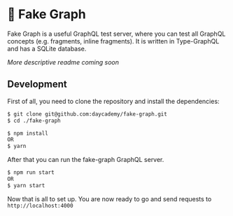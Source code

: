 # 🔨 Fake Graph

Fake Graph is a useful GraphQL test server, where you can test all GraphQL concepts (e.g. fragments, inline fragments). It is written in Type-GraphQL and has a SQLite database.

_More descriptive readme coming soon_

## Development

First of all, you need to clone the repository and install the dependencies:

```sh
$ git clone git@github.com:daycademy/fake-graph.git
$ cd ./fake-graph

$ npm install
OR
$ yarn
```

After that you can run the fake-graph GraphQL server.

```sh
$ npm run start
OR
$ yarn start
```

Now that is all to set up. You are now ready to go and send requests to `http://localhost:4000`
